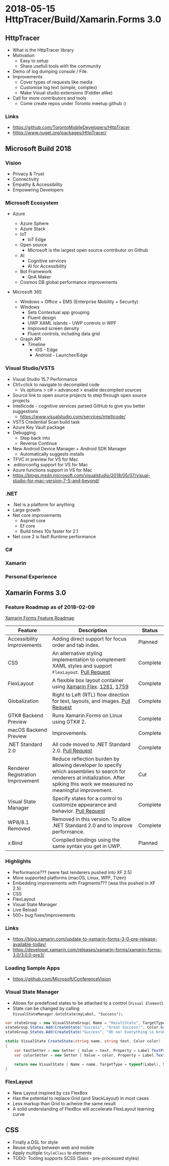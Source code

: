 # 2018-05-15 HttpTracer/Build/Xamarin.Forms 3.0

## HttpTracer

* What is the HttpTracer library
* Motivation
  * Easy to setup
  * Share usefull tools with the community
* Demo of log dumping console / File.
* Improvements
  * Cover types of requests like media
  * Customise log text (simple, complex)
  * Make Visual studio extensions (Fiddler alike)
* Call for more contributors and tools
  * Come create repos under Toronto meetup github :)

### Links

* https://github.com/TorontoMobileDevelopers/HttpTracer
* https://www.nuget.org/packages/HttpTracer/

## Microsoft Build 2018

### Vision

* Privacy & Trust
* Connectivity
* Empathy & Accessibility
* Empowering Developers

### Microsoft Ecosystem

* Azure
  * Azure Sphere
  * Azure Stack
  * IoT
    * IoT Edge
  * Open source
    * Microsoft is the largest open source contributor on Github
  * AI
    * Cognitive services
    * AI for Accessibility
  * Bot Framework
    * QnA Maker
  * Cosmos DB global performance improvements

* Microsoft 365
  * Windows + Office + EMS (Enterprise Mobility + Security)
  * Windows
    * Sets Contextual app grouping
    * Fluent design
    * UWP XAML islands - UWP controls in WPF
    * Improved screen density
    * Fluent controls, including data grid
  * Graph API
    * Timeline
      * iOS - Edge
      * Android - Launcher/Edge

### Visual Studio/VSTS

* Visual Studio 15.7 Performance
* Ctrl+click to navigate to decompiled code
  * Vs options > c# > advanced > enable decompiled sources
* Source link to open source projects to step through open source projects
* Intellicode - cognitive services parsed GitHub to give you better suggestions
  * https://www.visualstudio.com/services/intellicode/
* VSTS Credential Scan build task
* Azure Key Vault package
* Debugging
  * Step back into
  * Reverse Continue
* New Android Device Manager + Android SDK Manager
  * Automatically suggests installs
* TFVC in preview for VS for Mac
* .editorconfig support for VS for Mac
* Azure functions support in VS for Mac
* https://blogs.msdn.microsoft.com/visualstudio/2018/05/07/visual-studio-for-mac-version-7-5-and-beyond/

### .NET

* .Net is a platform for anything
* Large growth
* Net core improvements
  * Aspnet core
  * Ef core
  * Build times 10x faster for 2.1
* Net core 2 is fast! Runtime performance

### C#

### Xamarin

### Personal Experience

## Xamarin Forms 3.0

### Feature Roadmap as of 2018-02-09

[Xamarin Forms Feature Roadmap](https://github.com/xamarin/Xamarin.Forms/wiki/Feature-Roadmap)

| **Feature**                       | **Description**                                                                                                                                              | **Status** |
| --------------------------------- | ------------------------------------------------------------------------------------------------------------------------------------------------------------ | ---------- |
| Accessibility Improvements        | Adding direct support for focus order and tab index.                                                                                                         | Planned    |
| CSS                               | An alternative styling implementation to complement XAML styles and support `FlexLayout`. [Pull Request](https://github.com/xamarin/Xamarin.Forms/pull/1207) | Complete   |
| FlexLayout                        | A flexible box layout container using [Xamarin Flex](https://github.com/xamarin/flex). [1261](https://github.com/xamarin/Xamarin.Forms/pull/1261), [1759](https://github.com/xamarin/Xamarin.Forms/pull/1759)    | Complete  |
| Globalization                     | Right to Left (RTL) flow direction for text, layouts, and images. [Pull Request](https://github.com/xamarin/Xamarin.Forms/pull/1222)                         | Complete   |
| GTK# Backend Preview              | Runs Xamarin.Forms on Linux using GTK# 2.                                                                                                                    | Complete   |
| macOS Backend Preview             | Improvements.                                                                                                                                                | Complete   |
| .NET Standard 2.0                 | All code moved to .NET Standard 2.0. [Pull Request](https://github.com/xamarin/Xamarin.Forms/pull/1306)                                                      | Complete   |
| Renderer Registration Improvement | Reduce reflection burden by allowing developer to specify which assemblies to search for renderers at initialization. After spiking this work we measured no meaningful improvement.                                        | Cut    |
| Visual State Manager              | Specify states for a control to customize appearance and behavior. [Pull Request](https://github.com/xamarin/Xamarin.Forms/pull/1405)                        | Complete   |
| WP8/8.1 Removed                   | Removed in this version. To allow .NET Standard 2.0 and to improve performance.                                                                              | Complete   |
| x:Bind                            | Compiled bindings using the same syntax you get in UWP.                                                                                                      | Planned    |

### Highlights

* Performance??? (were fast renderers pushed into XF 2.5)
* More supported platforms (macOS, Linux, WPF, Tizen)
* Embedding improvements with Fragments??? (was this pushed in XF 2.5)
* CSS
* FlexLayout
* Visual State Manager
* Live Reload
* 500+ bug fixes/improvements

### Links

* https://blog.xamarin.com/update-to-xamarin-forms-3-0-pre-release-available-today/
* https://developer.xamarin.com/releases/xamarin-forms/xamarin-forms-3.0/3.0.0-pre3/


### Loading Sample Apps

* https://github.com/Microsoft/ConferenceVision

### Visual State Manager

* Allows for predefined states to be attached to a control (`Visual Element`)
* State can be changed by calling `VisualStateManager.GotoState(myLabel, "Success");`

```cs
var stateGroup = new VisualStateGroup{ Name = "ResultState", TargetType = typeof(Label) };
stateGroup.States.Add(CreateState("Success", "Great Success!", Color.Green));
stateGroup.States.Add(CreateState("Success", "Oh no! Everything is broken!", Color.Red));

static VisualState CreateState(string name, string text, Color color)
{
    var textSetter = new Setter { Value = text, Property = Label.TextProperty };
    var colorSetter = new Setter { Value = color, Property = Label.TextColorProperty };

    return new VisualState { Name = name, TargetType = typeof(Label), Setters = { textSetter, colorSetter } };
}
```

### FlexLayout

* New Layout inspired by css FlexBox
* Has the potential to replace Grid (and StackLayout) in most cases
* Less markup than Grid to acheive the same result
* A solid understanding of FlexBox will accelerate FlexLayout learning curve

## CSS

* Finally a DSL for style
* Reuse styling between web and mobile
* Apply multiple `StyleClass` to elements
* TODO: Tooling supports SCSS (Sass - pre-processed styles)